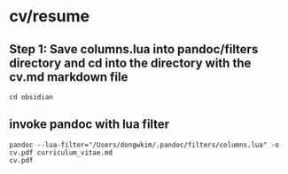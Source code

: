 # cv/resume

## Step 1: Save columns.lua into pandoc/filters directory and cd into the directory with the cv.md markdown file

```
cd obsidian

```

## invoke pandoc with lua filter

```
pandoc --lua-filter="/Users/dongwkim/.pandoc/filters/columns.lua" -o cv.pdf curriculum_vitae.md
cv.pdf
```
